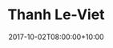 ---
title: "Thanh Le-Viet"
date: 2017-10-02T08:00:00+10:00
draft: false
image: "images/team/thanh-le-viet.jpg"
jobtitle: "Research Software Engineer"
quadramurl: "https://quadram.ac.uk/people/thanh-le-viet/"
linkedinurl: "https://www.linkedin.com/in/levietthanh"
github: "telatin"
promoted: true
weight: 2
layout: team
---